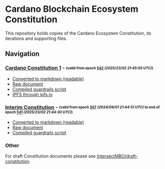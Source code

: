 # Cardano Blockchain Ecosystem Constitution

This repository holds copies of the Cardano Ecosystem Constitution, its iterations and supporting files.

## Navigation

### [Cardano Constitution 1](./cardano-constitution-1/README.md) - <sub><sup>(valid from epoch [542](https://explorer.cardano.org/epoch/542) _(2025/23/02 21:45:05 UTC)_)</sup></sub>

- [Converted to markdown (readable)](./cardano-constitution-1/cardano-constitution-1.txt.md)
- [Raw document](./cardano-constitution-1/cardano-constitution-1.txt)
- [Compiled guardrails script](./cardano-constitution-1/guardrails-script.plutus)
- [IPFS through ipfs.io](https://ipfs.io/ipfs/bafkreiazhhawe7sjwuthcfgl3mmv2swec7sukvclu3oli7qdyz4uhhuvmy)

### [Interim Constitution](./cardano-constitution-0/README.md) - <sub><sup>(valid from epoch [507](https://explorer.cardano.org/epoch/507) _(2024/09/01 21:44:51 UTC)_ to end of epoch [541](https://explorer.cardano.org/epoch/541) _(2025/23/02 21:44:30 UTC)_)</sup></sub>

- [Converted to markdown (readable)](./cardano-constitution-0/cardano-constitution-0.txt.md)
- [Raw document](./cardano-constitution-0/cardano-constitution-0.txt)
- [Compiled guardrails script](./cardano-constitution-0/guardrails-script.plutus)

### Other

For draft Constitution documents please see [IntersectMBO/draft-constitution](https://github.com/IntersectMBO/draft-constitution).
